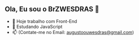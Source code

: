 ## Ola, Eu sou o BrZWESDRAS  👋



- 🔭 Hoje trabalho com Front-End
- 🌱 Estudando JavaScript
- 📫 (Contate-me no Email: augustoouwesdras@gmail.com)


